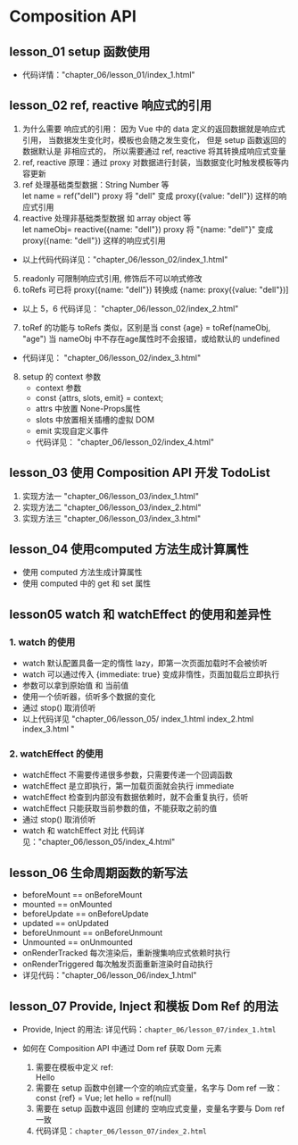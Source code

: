 # Composition API

## lesson_01 setup 函数使用
- 代码详情："chapter_06/lesson_01/index_1.html"

## lesson_02 ref, reactive 响应式的引用
1. 为什么需要 响应式的引用：
  因为 Vue 中的 data 定义的返回数据就是响应式引用， 当数据发生变化时，模板也会随之发生变化，
  但是 setup 函数返回的数据默认是 非相应式的， 所以需要通过 ref, reactive 将其转换成响应式变量
2. ref, reactive 原理：通过 proxy 对数据进行封装，当数据变化时触发模板等内容更新
3. ref 处理基础类型数据：String Number 等 <br>
  let name = ref("dell")  proxy 将 "dell" 变成 proxy({value: "dell"}) 这样的响应式引用
4. reactive 处理非基础类型数据 如 array object 等 <br>
  let  nameObj= reactive({name: "dell"}) proxy 将 "{name: "dell"}" 变成 proxy({name: "dell"}) 这样的响应式引用 
- 以上代码代码详见："chapter_06/lesson_02/index_1.html"

5. readonly 可限制响应式引用, 修饰后不可以响式修改
6. toRefs 可已将  proxy({name: "dell"}) 转换成 {name: proxy({value: "dell"})]
- 以上 5，6 代码详见： "chapter_06/lesson_02/index_2.html"

7. toRef 的功能与 toRefs 类似，区别是当 const {age} = toRef(nameObj, "age") 当 nameObj 中不存在age属性时不会报错，或给默认的 undefined
- 代码详见： "chapter_06/lesson_02/index_3.html"
8. setup 的 context 参数
   - context 参数
   - const {attrs, slots, emit} = context;
   - attrs 中放置 None-Props属性
   - slots 中放置相关插槽的虚拟 DOM
   - emit 实现自定义事件
   - 代码详见： "chapter_06/lesson_02/index_4.html"
## lesson_03 使用 Composition API 开发 TodoList
1. 实现方法一  "chapter_06/lesson_03/index_1.html"
2. 实现方法二  "chapter_06/lesson_03/index_2.html"
3. 实现方法三  "chapter_06/lesson_03/index_3.html"

## lesson_04 使用computed 方法生成计算属性
- 使用 computed 方法生成计算属性
- 使用 computed 中的 get 和 set 属性

## lesson05 watch 和 watchEffect 的使用和差异性

### 1. watch 的使用
- watch 默认配置具备一定的惰性 lazy，即第一次页面加载时不会被侦听
- watch 可以通过传入 {immediate: true} 变成非惰性，页面加载后立即执行
- 参数可以拿到原始值 和 当前值
- 使用一个侦听器，侦听多个数据的变化
- 通过 stop() 取消侦听
- 以上代码详见 "chapter_06/lesson_05/ index_1.html index_2.html index_3.html "

### 2. watchEffect 的使用
- watchEffect 不需要传递很多参数，只需要传递一个回调函数
- watchEffect 是立即执行，第一加载页面就会执行 immediate
- watchEffect 检查到内部没有数据依赖时，就不会重复执行，侦听
- watchEffect 只能获取当前参数的值，不能获取之前的值
- 通过 stop() 取消侦听 
- watch 和 watchEffect 对比 代码详见："chapter_06/lesson_05/index_4.html"

## lesson_06 生命周期函数的新写法
- beforeMount    ==  onBeforeMount
- mounted        ==  onMounted
- beforeUpdate   ==  onBeforeUpdate
- updated        ==  onUpdated
- beforeUnmount  ==  onBeforeUnmount
- Unmounted      ==  onUnmounted
- onRenderTracked 每次渲染后，重新搜集响应式依赖时执行
- onRenderTriggered 每次触发页面重新渲染时自动执行
- 详见代码："chapter_06/lesson_06/index_1.html"

## lesson_07 Provide, Inject 和模板 Dom Ref 的用法

- Provide, Inject 的用法: 详见代码：`chapter_06/lesson_07/index_1.html`

- 如何在 Composition API 中通过 Dom ref 获取 Dom 元素
  1. 需要在模板中定义 ref: <div ref="hello">Hello</div>
  2. 需要在 setup 函数中创建一个空的响应式变量，名字与 Dom ref 一致： const {ref} = Vue; let hello = ref(null)
  3. 需要在 setup 函数中返回 创建的 空响应式变量，变量名字要与 Dom ref 一致
  4. 代码详见：`chapter_06/lesson_07/index_2.html`
